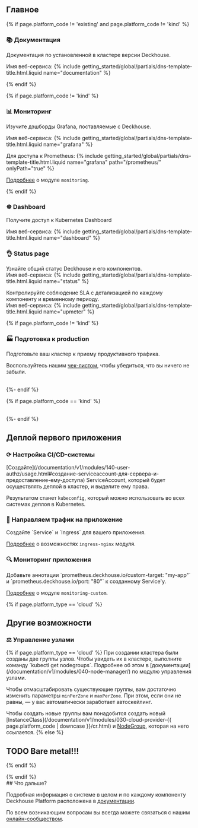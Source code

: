 <section class="cards-blocks">
<div class="cards-blocks__content container">
<h2 class="cards-blocks__title text_h2">
Главное
</h2>
<div class="cards-blocks__cards">

{% if page.platform_code != 'existing' and page.platform_code != 'kind' %}
<div class="cards-item cards-item_inverse">
<h3 class="cards-item__title text_h3">
📚 <span class="cards-item__title-text">Документация</span>
</h3>
<div class="cards-item__text">
<p>Документация по установленной в кластере версии Deckhouse.</p>
<p>Имя веб-сервиса: {% include getting_started/global/partials/dns-template-title.html.liquid name="documentation" %}</p>
</div>
</div>
{% endif %}

{% if page.platform_code != 'kind' %}
<div class="cards-item cards-item_inverse">
<h3 class="cards-item__title text_h3">
📊 <span class="cards-item__title-text">Мониторинг</span>
</h3>
<div class="cards-item__text">
<p>Изучите дэшборды Grafana, поставляемые с Deckhouse.</p>
<p>Имя веб-сервиса: {% include getting_started/global/partials/dns-template-title.html.liquid name="grafana" %}</p>
<p>Для доступа к Prometheus: {% include getting_started/global/partials/dns-template-title.html.liquid name="grafana" path="/prometheus/" onlyPath="true" %}</p>
<p><a href="/documentation/v1/modules/300-prometheus/" target="_blank">Подробнее</a> о модуле <code>monitoring</code>.</p>
</div>
</div>
{% endif %}

<div class="cards-item cards-item_inverse">
<h3 class="cards-item__title text_h3">
☸ <span class="cards-item__title-text">Dashboard</span>
</h3>
<div class="cards-item__text">
<p>Получите доступ к Kubernetes Dashboard</p>
<p>Имя веб-сервиса: {% include getting_started/global/partials/dns-template-title.html.liquid name="dashboard" %}</p>
</div>
</div>

<div class="cards-item cards-item_inverse">
<h3 class="cards-item__title text_h3">
👌 <span class="cards-item__title-text">Status page</span>
</h3>
<div class="cards-item__text">
<p>Узнайте общий статус Deckhouse и его компонентов.<br />
Имя веб-сервиса: {% include getting_started/global/partials/dns-template-title.html.liquid name="status" %}</p>

<p>Контролируйте соблюдение SLA с детализацией по каждому компоненту и временному периоду.<br />
Имя веб-сервиса: {% include getting_started/global/partials/dns-template-title.html.liquid name="upmeter" %}</p>
</div>
</div>

{% if page.platform_code != 'kind' %}
<div class="cards-item cards-item_inverse">
<h3 class="cards-item__title text_h3">
🏭 <span class="cards-item__title-text">Подготовка к production</span>
</h3>
<div class="cards-item__text" markdown="1">
Подготовьте ваш кластер к приему продуктивного трафика.

Воспользуйтесь нашим [чек-листом](/guides/production.html), чтобы убедиться, что вы ничего не забыли.
</div>
</div>

<div style="width: 30%">&nbsp;</div>
{%- endif %}

{% if page.platform_code == 'kind' %}
<div style="width: 30%">&nbsp;</div>
{%- endif %}
</div>
</div>
</section>

<section class="cards-blocks">
<div class="cards-blocks__content container">
<h2 class="cards-blocks__title text_h2">
Деплой первого приложения
</h2>
<div class="cards-blocks__cards">

<div class="cards-item cards-item_inverse">
<h3 class="cards-item__title text_h3">
⟳ <span class="cards-item__title-text">Настройка CI/CD-системы</span>
</h3>
<div class="cards-item__text" markdown="1">
[Создайте](/documentation/v1/modules/140-user-authz/usage.html#создание-serviceaccount-для-сервера-и-предоставление-ему-доступа) ServiceAccount, который будет осуществлять деплой в кластер, и выделите ему права.

Результатом станет `kubeconfig`, который можно использовать во всех системах деплоя в Kubernetes.
</div>
</div>

<div class="cards-item cards-item_inverse">
<h3 class="cards-item__title text_h3">
🔀 <span class="cards-item__title-text">Направляем трафик на приложение</span>
</h3>
<div class="cards-item__text" markdown="1">
Создайте `Service` и `Ingress` для вашего приложения.

[Подробнее](/documentation/v1/modules/402-ingress-nginx/) о возможностях `ingress-nginx`
модуля.
</div>
</div>

<div class="cards-item cards-item_inverse">
<h3 class="cards-item__title text_h3">
🔍 <span class="cards-item__title-text">Мониторинг приложения</span>
</h3>
<div class="cards-item__text" markdown="1">
Добавьте аннотации `prometheus.deckhouse.io/custom-target: "my-app"` и `prometheus.deckhouse.io/port: "80"` к созданному
Service'у.

[Подробнее](/documentation/v1/modules/340-monitoring-custom/) о модуле `monitoring-custom`.
</div>
</div>

</div>
</div>
</section>

{% if page.platform_type == 'cloud' %}
<section class="cards-blocks">
<div class="cards-blocks__content container">
<h2 class="cards-blocks__title text_h2">
Другие возможности
</h2>
<div class="cards-blocks__cards">

<div class="cards-item cards-item_inverse" style="width: 100%">
<h3 class="cards-item__title text_h3">
⚖ <span class="cards-item__title-text">Управление узлами</span>
</h3>
<div class="cards-item__text" markdown="1">
{% if page.platform_type == 'cloud' %}
При создании кластера были созданы две группы узлов. Чтобы увидеть их в кластере, выполните команду `kubectl get
nodegroups`. Подробнее об этом в [документации](/documentation/v1/modules/040-node-manager/) по модулю управления узлами.

Чтобы отмасштабировать существующие группы, вам достаточно изменить параметры `minPerZone` и `maxPerZone`. При этом,
если они не равны, — у вас автоматически заработает автоскейлинг.

Чтобы создать новые группы вам понадобится создать новый [InstanceClass](/documentation/v1/modules/030-cloud-provider-{{ page.platform_code | downcase }}/cr.html) и
[NodeGroup](/documentation/v1/modules/040-node-manager/cr.html#nodegroup), которая на него
ссылается.
{% else %}
# TODO Bare metal!!!
{% endif %}
</div>
</div>

</div>
</div>
</section>
{% endif %}

<div markdown="1">
## Что дальше?

Подробная информация о системе в целом и по каждому компоненту Deckhouse Platform расположена в
[документации](/documentation/v1/).

По всем возникающим вопросам вы всегда можете связаться с нашим [онлайн-сообществом](/community/about.html#online-community).
</div>
